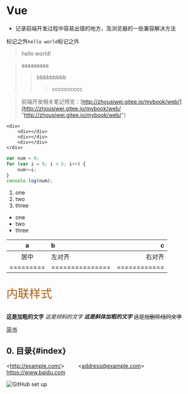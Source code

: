# Vue

- 记录前端开发过程中容易出错的地方，及浏览器的一些兼容解决方法

标记之外`hello world`标记之外

> hello world!

> aaaaaaaaa
>> bbbbbbbbb
>>> cccccccccc

> 前端开发相关笔记预览：[http://zhousiwei.gitee.io/mybook/web/](http://zhousiwei.gitee.io/mybook/web/ "http://zhousiwei.gitee.io/mybook/web/")


```
<div>   
    <div></div>
    <div></div>
    <div></div>
</div>
```


```javascript
var num = 0;
for (var i = 0; i < 5; i++) {
    num+=i;
}
console.log(num);
``` 

1. one
2. two
3. three

* one
* two
* three

|    a    |       b       |      c     |
|:-------:|:------------- | ----------:|
|   居中  |     左对齐    |   右对齐   |
|=========|===============|============|

<p style="color: #AD5D0F;font-size: 30px;">内联样式</p>

**这是加粗的文字**
*这是倾斜的文字*
***这是斜体加粗的文字***
~~这是加删除线的文字~~

[简书](http://jianshu.com)


## 0. 目录{#index}

&lt;http://example.com/&gt; &emsp;&emsp; 
&lt;address@example.com&gt;
<https://www.baidu.com>



![GitHub set up](http://zh.mweb.im/asset/img/set-up-git.gif "图片Title")

 
